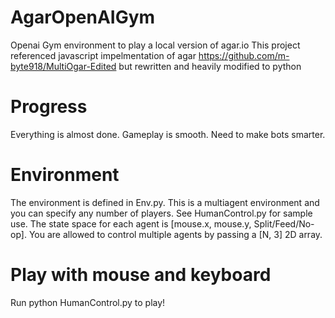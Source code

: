 # AgarOpenAIGym
Openai Gym environment to play a local version of agar.io
This project referenced javascript impelmentation of agar https://github.com/m-byte918/MultiOgar-Edited but rewritten and heavily modified to python

# Progress
Everything is almost done. Gameplay is smooth. Need to make bots smarter. 

# Environment
The environment is defined in Env.py. This is a multiagent environment and you can specify any number of players. See HumanControl.py for sample use. The state space for each agent is [mouse.x, mouse.y, Split/Feed/No-op]. You are allowed to control multiple agents by passing a [N, 3] 2D array.

# Play with mouse and keyboard
Run python HumanControl.py to play!
